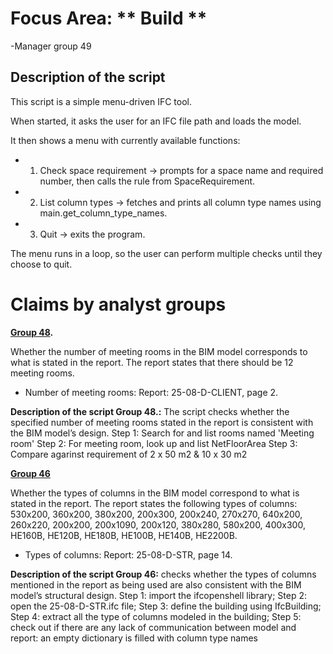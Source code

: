 # Focus Area: ** Build **

-Manager group 49

## Description of the script
This script is a simple menu-driven IFC tool.

When started, it asks the user for an IFC file path and loads the model.

It then shows a menu with currently available functions:

 - 1. Check space requirement → prompts for a space name and required number, then calls the rule from SpaceRequirement.
 - 2. List column types → fetches and prints all column type names using main.get_column_type_names.
 - 3. Quit → exits the program.

The menu runs in a loop, so the user can perform multiple checks until they choose to quit.

# Claims by analyst groups 

**[Group 48](https://github.com/Schabinsky/BIManalyst_g_48/).**

Whether the number of meeting rooms in the BIM model corresponds to what is stated in the report. The report states that there should be 12 meeting rooms.

 - Number of meeting rooms: Report: 25-08-D-CLIENT, page 2. 

**Description of the script Group 48.:** The script checks whether the specified number of meeting rooms stated in the report is consistent with the BIM model’s design. Step 1: Search for and list rooms named 'Meeting room' Step 2: For meeting room, look up and list NetFloorArea Step 3: Compare agarinst requirement of 2 x 50 m2 & 10 x 30 m2

**[Group 46](https://github.com/riccardopadoan28/BIManalyst_g_46)**

Whether the types of columns in the BIM model correspond to what is stated in the report. 
The report states the following types of columns: 530x200, 360x200, 380x200, 200x300, 200x240, 270x270, 640x200, 260x220, 200x200, 200x1090, 200x120, 380x280, 580x200, 400x300, HE160B, HE120B, HE180B, HE100B, HE140B, HE2200B.

 - Types of columns: Report: 25-08-D-STR, page 14.

**Description of the script Group 46:** checks whether the types of columns mentioned in the report as being used are also consistent with the BIM model’s structural design. Step 1: import the ifcopenshell library; Step 2: open the 25-08-D-STR.ifc file; Step 3: define the building using IfcBuilding; Step 4: extract all the type of columns modeled in the building; Step 5: check out if there are any lack of communication between model and report: an empty dictionary is filled with column type names

